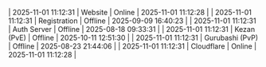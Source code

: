 | 2025-11-01 11:12:31 | Website | Online | 2025-11-01 11:12:28 |
| 2025-11-01 11:12:31 | Registration | Offline | 2025-09-09 16:40:23 |
| 2025-11-01 11:12:31 | Auth Server | Offline | 2025-08-18 09:33:31 |
| 2025-11-01 11:12:31 | Kezan (PvE) | Offline | 2025-10-11 12:51:30 |
| 2025-11-01 11:12:31 | Gurubashi (PvP) | Offline | 2025-08-23 21:44:06 |
| 2025-11-01 11:12:31 | Cloudflare | Online | 2025-11-01 11:12:28 |
